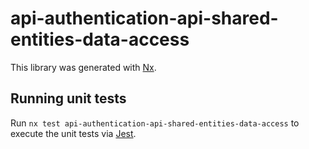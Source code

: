 # api-authentication-api-shared-entities-data-access

This library was generated with [Nx](https://nx.dev).

## Running unit tests

Run `nx test api-authentication-api-shared-entities-data-access` to execute the unit tests via [Jest](https://jestjs.io).
